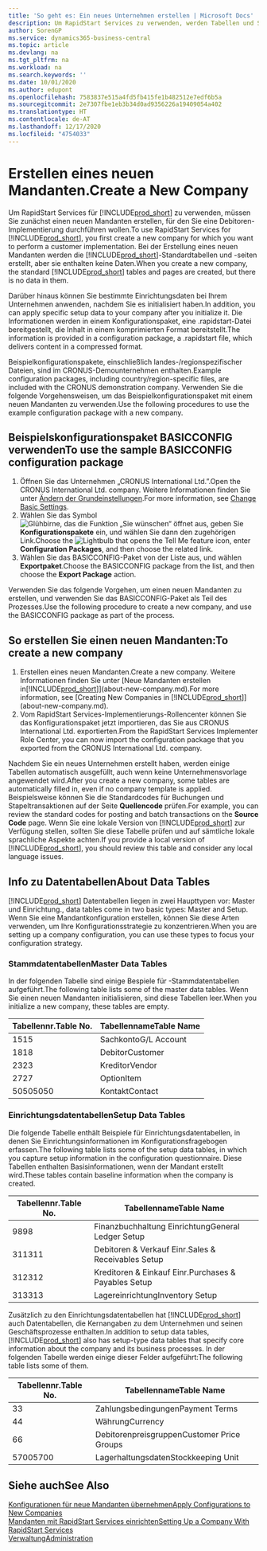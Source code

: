 ```yaml
---
title: 'So geht es: Ein neues Unternehmen erstellen | Microsoft Docs'
description: Um RapidStart Services zu verwenden, werden Tabellen und Seiten erstellt, aber sie enthalten keine Daten.
author: SorenGP
ms.service: dynamics365-business-central
ms.topic: article
ms.devlang: na
ms.tgt_pltfrm: na
ms.workload: na
ms.search.keywords: ''
ms.date: 10/01/2020
ms.author: edupont
ms.openlocfilehash: 7583837e515a4fd5fb415fe1b482512e7edf6b5a
ms.sourcegitcommit: 2e7307fbe1eb3b34d0ad9356226a19409054a402
ms.translationtype: HT
ms.contentlocale: de-AT
ms.lasthandoff: 12/17/2020
ms.locfileid: "4754033"
---
```

# <a name="create-a-new-company"></a><span data-ttu-id="8f6eb-103">Erstellen eines neuen Mandanten.</span><span class="sxs-lookup"><span data-stu-id="8f6eb-103">Create a New Company</span></span>
<span data-ttu-id="8f6eb-104">Um RapidStart Services für [!INCLUDE[prod_short](includes/prod_short.md)] zu verwenden, müssen Sie zunächst einen neuen Mandanten erstellen, für den Sie eine Debitoren-Implementierung durchführen wollen.</span><span class="sxs-lookup"><span data-stu-id="8f6eb-104">To use RapidStart Services for [!INCLUDE[prod_short](includes/prod_short.md)], you first create a new company for which you want to perform a customer implementation.</span></span> <span data-ttu-id="8f6eb-105">Bei der Erstellung eines neuen Mandanten werden die [!INCLUDE[prod_short](includes/prod_short.md)]-Standardtabellen und -seiten erstellt, aber sie enthalten keine Daten.</span><span class="sxs-lookup"><span data-stu-id="8f6eb-105">When you create a new company, the standard [!INCLUDE[prod_short](includes/prod_short.md)] tables and pages are created, but there is no data in them.</span></span>

<span data-ttu-id="8f6eb-106">Darüber hinaus können Sie bestimmte Einrichtungsdaten bei Ihrem Unternehmen anwenden, nachdem Sie es initialisiert haben.</span><span class="sxs-lookup"><span data-stu-id="8f6eb-106">In addition, you can apply specific setup data to your company after you initialize it.</span></span> <span data-ttu-id="8f6eb-107">Die Informationen werden in einem Konfigurationspaket, eine .rapidstart-Datei bereitgestellt, die Inhalt in einem komprimierten Format bereitstellt.</span><span class="sxs-lookup"><span data-stu-id="8f6eb-107">The information is provided in a configuration package, a .rapidstart file, which delivers content in a compressed format.</span></span>  

<span data-ttu-id="8f6eb-108">Beispielkonfigurationspakete, einschließlich landes-/regionspezifischer Dateien, sind im CRONUS-Demounternehmen enthalten.</span><span class="sxs-lookup"><span data-stu-id="8f6eb-108">Example configuration packages, including country/region-specific files, are included with the CRONUS demonstration company.</span></span> <span data-ttu-id="8f6eb-109">Verwenden Sie die folgende Vorgehensweisen, um das Beispielkonfigurationspaket mit einem neuen Mandanten zu verwenden.</span><span class="sxs-lookup"><span data-stu-id="8f6eb-109">Use the following procedures to use the example configuration package with a new company.</span></span>  

## <a name="to-use-the-sample-basicconfig-configuration-package"></a><span data-ttu-id="8f6eb-110">Beispielskonfigurationspaket BASICCONFIG verwenden</span><span class="sxs-lookup"><span data-stu-id="8f6eb-110">To use the sample BASICCONFIG configuration package</span></span>  
1. <span data-ttu-id="8f6eb-111">Öffnen Sie das Unternehmen „CRONUS International Ltd.”.</span><span class="sxs-lookup"><span data-stu-id="8f6eb-111">Open the CRONUS International Ltd. company.</span></span> <span data-ttu-id="8f6eb-112">Weitere Informationen finden Sie unter [Ändern der Grundeinstellungen](ui-change-basic-settings.md).</span><span class="sxs-lookup"><span data-stu-id="8f6eb-112">For more information, see [Change Basic Settings](ui-change-basic-settings.md).</span></span>
2. <span data-ttu-id="8f6eb-113">Wählen Sie das Symbol ![Glühbirne, das die Funktion „Sie wünschen“ öffnet](media/ui-search/search_small.png "Tell Me-Funktion") aus, geben Sie **Konfigurationspakete** ein, und wählen Sie dann den zugehörigen Link.</span><span class="sxs-lookup"><span data-stu-id="8f6eb-113">Choose the ![Lightbulb that opens the Tell Me feature](media/ui-search/search_small.png "Tell me what you want to do") icon, enter **Configuration Packages**, and then choose the related link.</span></span>  
3. <span data-ttu-id="8f6eb-114">Wählen Sie das BASICCONFIG-Paket von der Liste aus, und wählen **Exportpaket**.</span><span class="sxs-lookup"><span data-stu-id="8f6eb-114">Choose the BASICCONFIG package from the list, and then choose the **Export Package** action.</span></span>  

<span data-ttu-id="8f6eb-115">Verwenden Sie das folgende Vorgehen, um einen neuen Mandanten zu erstellen, und verwenden Sie das BASICCONFIG-Paket als Teil des Prozesses.</span><span class="sxs-lookup"><span data-stu-id="8f6eb-115">Use the following procedure to create a new company, and use the BASICCONFIG package as part of the process.</span></span>  

## <a name="to-create-a-new-company"></a><span data-ttu-id="8f6eb-116">So erstellen Sie einen neuen Mandanten:</span><span class="sxs-lookup"><span data-stu-id="8f6eb-116">To create a new company</span></span>  
1. <span data-ttu-id="8f6eb-117">Erstellen eines neuen Mandanten.</span><span class="sxs-lookup"><span data-stu-id="8f6eb-117">Create a new company.</span></span> <span data-ttu-id="8f6eb-118">Weitere Informationen finden Sie unter [Neue Mandanten erstellen in[!INCLUDE[prod_short](includes/prod_short.md)]](about-new-company.md).</span><span class="sxs-lookup"><span data-stu-id="8f6eb-118">For more information, see [Creating New Companies in [!INCLUDE[prod_short](includes/prod_short.md)]](about-new-company.md).</span></span>
2. <span data-ttu-id="8f6eb-119">Vom RapidStart Services-Implementierungs-Rollencenter können Sie das Konfigurationspaket jetzt importieren, das Sie aus CRONUS International Ltd. exportierten.</span><span class="sxs-lookup"><span data-stu-id="8f6eb-119">From the RapidStart Services Implementer Role Center, you can now import the configuration package that you exported from the CRONUS International Ltd. company.</span></span>

<span data-ttu-id="8f6eb-120">Nachdem Sie ein neues Unternehmen erstellt haben, werden einige Tabellen automatisch ausgefüllt, auch wenn keine Unternehmensvorlage angewendet wird.</span><span class="sxs-lookup"><span data-stu-id="8f6eb-120">After you create a new company, some tables are automatically filled in, even if no company template is applied.</span></span> <span data-ttu-id="8f6eb-121">Beispielsweise können Sie die Standardcodes für Buchungen und Stapeltransaktionen auf der Seite **Quellencode** prüfen.</span><span class="sxs-lookup"><span data-stu-id="8f6eb-121">For example, you can review the standard codes for posting and batch transactions on the **Source Code** page.</span></span> <span data-ttu-id="8f6eb-122">Wenn Sie eine lokale Version von [!INCLUDE[prod_short](includes/prod_short.md)] zur Verfügung stellen, sollten Sie diese Tabelle prüfen und auf sämtliche lokale sprachliche Aspekte achten.</span><span class="sxs-lookup"><span data-stu-id="8f6eb-122">If you provide a local version of [!INCLUDE[prod_short](includes/prod_short.md)], you should review this table and consider any local language issues.</span></span>

## <a name="about-data-tables"></a><span data-ttu-id="8f6eb-123">Info zu Datentabellen</span><span class="sxs-lookup"><span data-stu-id="8f6eb-123">About Data Tables</span></span>
[!INCLUDE[prod_short](includes/prod_short.md)]  <span data-ttu-id="8f6eb-124">Datentabellen liegen in zwei Haupttypen vor: Master und Einrichtung.</span><span class="sxs-lookup"><span data-stu-id="8f6eb-124">, data tables come in two basic types: Master and Setup.</span></span> <span data-ttu-id="8f6eb-125">Wenn Sie eine Mandantkonfiguration erstellen, können Sie diese Arten verwenden, um Ihre Konfigurationsstrategie zu konzentrieren.</span><span class="sxs-lookup"><span data-stu-id="8f6eb-125">When you are setting up a company configuration, you can use these types to focus your configuration strategy.</span></span>  

### <a name="master-data-tables"></a><span data-ttu-id="8f6eb-126">Stammdatentabellen</span><span class="sxs-lookup"><span data-stu-id="8f6eb-126">Master Data Tables</span></span>  
<span data-ttu-id="8f6eb-127">In der folgenden Tabelle sind einige Bespiele für -Stammdatentabellen aufgeführt.</span><span class="sxs-lookup"><span data-stu-id="8f6eb-127">The following table lists some of the master data tables.</span></span> <span data-ttu-id="8f6eb-128">Wenn Sie einen neuen Mandanten initialisieren, sind diese Tabellen leer.</span><span class="sxs-lookup"><span data-stu-id="8f6eb-128">When you initialize a new company, these tables are empty.</span></span>  

|<span data-ttu-id="8f6eb-129">Tabellennr.</span><span class="sxs-lookup"><span data-stu-id="8f6eb-129">Table No.</span></span>|<span data-ttu-id="8f6eb-130">Tabellenname</span><span class="sxs-lookup"><span data-stu-id="8f6eb-130">Table Name</span></span>|  
|-------------------|--------------------|  
|<span data-ttu-id="8f6eb-131">15</span><span class="sxs-lookup"><span data-stu-id="8f6eb-131">15</span></span>|<span data-ttu-id="8f6eb-132">Sachkonto</span><span class="sxs-lookup"><span data-stu-id="8f6eb-132">G/L Account</span></span>|  
|<span data-ttu-id="8f6eb-133">18</span><span class="sxs-lookup"><span data-stu-id="8f6eb-133">18</span></span>|<span data-ttu-id="8f6eb-134">Debitor</span><span class="sxs-lookup"><span data-stu-id="8f6eb-134">Customer</span></span>|  
|<span data-ttu-id="8f6eb-135">23</span><span class="sxs-lookup"><span data-stu-id="8f6eb-135">23</span></span>|<span data-ttu-id="8f6eb-136">Kreditor</span><span class="sxs-lookup"><span data-stu-id="8f6eb-136">Vendor</span></span>|  
|<span data-ttu-id="8f6eb-137">27</span><span class="sxs-lookup"><span data-stu-id="8f6eb-137">27</span></span>|<span data-ttu-id="8f6eb-138">Option</span><span class="sxs-lookup"><span data-stu-id="8f6eb-138">Item</span></span>|  
|<span data-ttu-id="8f6eb-139">5050</span><span class="sxs-lookup"><span data-stu-id="8f6eb-139">5050</span></span>|<span data-ttu-id="8f6eb-140">Kontakt</span><span class="sxs-lookup"><span data-stu-id="8f6eb-140">Contact</span></span>|  

### <a name="setup-data-tables"></a><span data-ttu-id="8f6eb-141">Einrichtungsdatentabellen</span><span class="sxs-lookup"><span data-stu-id="8f6eb-141">Setup Data Tables</span></span>  
<span data-ttu-id="8f6eb-142">Die folgende Tabelle enthält Beispiele für Einrichtungsdatentabellen, in denen Sie Einrichtungsinformationen im Konfigurationsfragebogen erfassen.</span><span class="sxs-lookup"><span data-stu-id="8f6eb-142">The following table lists some of the setup data tables, in which you capture setup information in the configuration questionnaire.</span></span> <span data-ttu-id="8f6eb-143">Diese Tabellen enthalten Basisinformationen, wenn der Mandant erstellt wird.</span><span class="sxs-lookup"><span data-stu-id="8f6eb-143">These tables contain baseline information when the company is created.</span></span>  

|<span data-ttu-id="8f6eb-144">Tabellennr.</span><span class="sxs-lookup"><span data-stu-id="8f6eb-144">Table No.</span></span>|<span data-ttu-id="8f6eb-145">Tabellenname</span><span class="sxs-lookup"><span data-stu-id="8f6eb-145">Table Name</span></span>|  
|-------------------|--------------------|  
|<span data-ttu-id="8f6eb-146">98</span><span class="sxs-lookup"><span data-stu-id="8f6eb-146">98</span></span>|<span data-ttu-id="8f6eb-147">Finanzbuchhaltung Einrichtung</span><span class="sxs-lookup"><span data-stu-id="8f6eb-147">General Ledger Setup</span></span>|  
|<span data-ttu-id="8f6eb-148">311</span><span class="sxs-lookup"><span data-stu-id="8f6eb-148">311</span></span>|<span data-ttu-id="8f6eb-149">Debitoren & Verkauf Einr.</span><span class="sxs-lookup"><span data-stu-id="8f6eb-149">Sales & Receivables Setup</span></span>|  
|<span data-ttu-id="8f6eb-150">312</span><span class="sxs-lookup"><span data-stu-id="8f6eb-150">312</span></span>|<span data-ttu-id="8f6eb-151">Kreditoren & Einkauf Einr.</span><span class="sxs-lookup"><span data-stu-id="8f6eb-151">Purchases & Payables Setup</span></span>|  
|<span data-ttu-id="8f6eb-152">313</span><span class="sxs-lookup"><span data-stu-id="8f6eb-152">313</span></span>|<span data-ttu-id="8f6eb-153">Lagereinrichtung</span><span class="sxs-lookup"><span data-stu-id="8f6eb-153">Inventory Setup</span></span>|  

<span data-ttu-id="8f6eb-154">Zusätzlich zu den Einrichtungsdatentabellen hat [!INCLUDE[prod_short](includes/prod_short.md)] auch Datentabellen, die Kernangaben zu dem Unternehmen und seinen Geschäftsprozesse enthalten.</span><span class="sxs-lookup"><span data-stu-id="8f6eb-154">In addition to setup data tables, [!INCLUDE[prod_short](includes/prod_short.md)] also has setup-type data tables that specify core information about the company and its business processes.</span></span> <span data-ttu-id="8f6eb-155">In der folgenden Tabelle werden einige dieser Felder aufgeführt:</span><span class="sxs-lookup"><span data-stu-id="8f6eb-155">The following table lists some of them.</span></span>  

|<span data-ttu-id="8f6eb-156">Tabellennr.</span><span class="sxs-lookup"><span data-stu-id="8f6eb-156">Table No.</span></span>|<span data-ttu-id="8f6eb-157">Tabellenname</span><span class="sxs-lookup"><span data-stu-id="8f6eb-157">Table Name</span></span>|  
|-------------------|--------------------|  
|<span data-ttu-id="8f6eb-158">3</span><span class="sxs-lookup"><span data-stu-id="8f6eb-158">3</span></span>|<span data-ttu-id="8f6eb-159">Zahlungsbedingungen</span><span class="sxs-lookup"><span data-stu-id="8f6eb-159">Payment Terms</span></span>|  
|<span data-ttu-id="8f6eb-160">4</span><span class="sxs-lookup"><span data-stu-id="8f6eb-160">4</span></span>|<span data-ttu-id="8f6eb-161">Währung</span><span class="sxs-lookup"><span data-stu-id="8f6eb-161">Currency</span></span>|  
|<span data-ttu-id="8f6eb-162">6</span><span class="sxs-lookup"><span data-stu-id="8f6eb-162">6</span></span>|<span data-ttu-id="8f6eb-163">Debitorenpreisgruppen</span><span class="sxs-lookup"><span data-stu-id="8f6eb-163">Customer Price Groups</span></span>|  
|<span data-ttu-id="8f6eb-164">5700</span><span class="sxs-lookup"><span data-stu-id="8f6eb-164">5700</span></span>|<span data-ttu-id="8f6eb-165">Lagerhaltungsdaten</span><span class="sxs-lookup"><span data-stu-id="8f6eb-165">Stockkeeping Unit</span></span>|

  

## <a name="see-also"></a><span data-ttu-id="8f6eb-166">Siehe auch</span><span class="sxs-lookup"><span data-stu-id="8f6eb-166">See Also</span></span>  
[<span data-ttu-id="8f6eb-167">Konfigurationen für neue Mandanten übernehmen</span><span class="sxs-lookup"><span data-stu-id="8f6eb-167">Apply Configurations to New Companies</span></span>](admin-apply-configuration-to-new-companies.md)  
[<span data-ttu-id="8f6eb-168">Mandanten mit RapidStart Services einrichten</span><span class="sxs-lookup"><span data-stu-id="8f6eb-168">Setting Up a Company With RapidStart Services</span></span>](admin-set-up-a-company-with-rapidstart.md)  
[<span data-ttu-id="8f6eb-169">Verwaltung</span><span class="sxs-lookup"><span data-stu-id="8f6eb-169">Administration</span></span>](admin-setup-and-administration.md)
